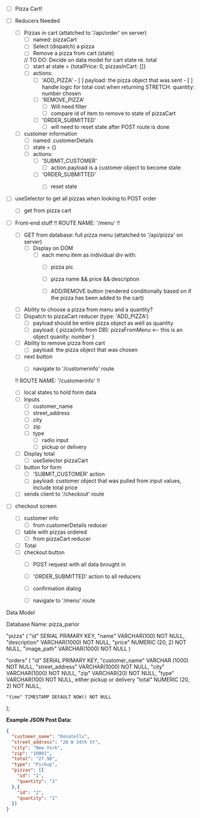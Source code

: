 - [ ] Pizza Cart!

- [ ] Reducers Needed
    - [ ] Pizzas in cart (attatched to '/api/order' on server)
        - [ ] named:     pizzaCart
        - [ ] Select (dispatch) a pizza 
        - [ ] Remove a pizza from cart (state)

        // TO DO: Decide on data model for cart state re. total
        - [ ] start at state = {totalPrice: 0, pizzasInCart: []}
        - [ ] actions:
            - [ ] 'ADD_PIZZA'
                    - [ ] payload: the pizza object that was sent 
                    - [ ] handle logic for total cost when returning
                        STRETCH: quantity: number chosen    
            - [ ] 'REMOVE_PIZZA'
                - [ ] Will need filter
                - [ ] compare id of item to remove to state of pizzaCart
            - [ ] 'ORDER_SUBMITTED'
                - [ ] will need to reset state after POST route is done

    - [ ] customer information 
        - [ ] named:  customerDetails
        - [ ] state = {} 
        - [ ] actions: 
            - [ ] 'SUBMIT_CUSTOMER'
                - [ ] action.payload is a customer object to become state
            - [ ] 'ORDER_SUBMITTED'
                - [ ] reset state    
        


- [ ] useSelector to get all pizzas when looking to POST order
    - [ ] get from pizza cart


- [ ] Front-end stuff
 !!   ROUTE NAME: '/menu'    !!
    - [ ] GET from database: full pizza menu (attatched to '/api/pizza' on server)
        - [ ] Display on DOM
            - [ ] each menu item as individual div with:
                - [ ] pizza pic
                - [ ] pizza name && price && description
                - [ ] ADD/REMOVE button (rendered conditionally based on if the pizza has been added to the cart)
            

    - [ ] Ability to choose a pizza from menu and a quantity?
    - [ ] Dispatch to pizzaCart reducer (type: 'ADD_PIZZA')
        - [ ] payload should be entire pizza object as well as quantity
        - [ ] payload: {
                pizza(info from DB): pizzaFromMenu <-- this is an object
                quanity: number
              }
    
    - [ ] Ability to remove pizza from cart
        - [ ] payload: the pizza object that was chosen
    - [ ] next button
        - [ ] navigate to '/customerinfo' route


  !!    ROUTE NAME: '/customerinfo'      !!
    - [ ] local states to hold form data
    - [ ] Inputs
        - [ ] customer_name
        - [ ] street_address
        - [ ] city
        - [ ] zip
        - [ ] type
            - [ ] radio input
            - [ ] pickup or delivery
     
     - [ ] Display total
        - [ ] useSelector pizzaCart
    - [ ] button for form
        - [ ] 'SUBMIT_CUSTOMER' action
        - [ ] payload: customer object that was pulled from input values, include     total price
    - [ ] sends client to '/checkout' route 

- [ ] checkout screen
    - [ ] customer info
        - [ ] from customerDetails reducer
    - [ ] table with pizzas ordered
        - [ ] from pizzaCart reducer
    - [ ] Total
    - [ ] checkout button
        - [ ] POST request with all data brought in
        - [ ] 'ORDER_SUBMITTED' action to all reducers
        - [ ] confirmation dialog
        - [ ] navigate to '/menu' route







Data Model

Database Name:
pizza_parlor


"pizza" (
	"id" SERIAL PRIMARY KEY,
	"name" VARCHAR(100) NOT NULL,
	"description" VARCHAR(1000) NOT NULL,
	"price" NUMERIC (20, 2) NOT NULL,
	"image_path" VARCHAR(1000) NOT NULL
)


"orders" (
	"id" SERIAL PRIMARY KEY,
	"customer_name" VARCHAR (1000) NOT NULL,
	"street_address" VARCHAR(1000) NOT NULL,
	"city" VARCHAR(1000) NOT NULL,
	"zip" VARCHAR(20) NOT NULL,
	"type" VARCHAR(100) NOT NULL, either pickup or delivery
	"total" NUMERIC (20, 2) NOT NULL, 


	"time" TIMESTAMP DEFAULT NOW() NOT NULL
);


**Example JSON Post Data:**

```JSON
{
  "customer_name": "Donatello",
  "street_address": "20 W 34th St",
  "city": "New York",
  "zip": "10001",
  "total": "27.98",
  "type": "Pickup",
  "pizzas": [{
    "id": "1",
    "quantity": "1"
  },{
    "id": "2",
    "quantity": "1"
  }]
}

